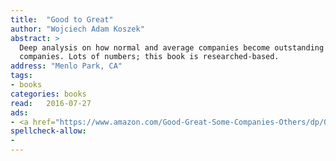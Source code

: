 ```yaml
---
title:  "Good to Great"
author: "Wojciech Adam Koszek"
abstract: >
  Deep analysis on how normal and average companies become outstanding
  companies. Lots of numbers; this book is researched-based.
address: "Menlo Park, CA"
tags:
- books
categories: books
read:	2016-07-27
ads:
- <a href="https://www.amazon.com/Good-Great-Some-Companies-Others/dp/0066620996/ref=as_li_ss_il?ie=UTF8&qid=1469775126&sr=8-1&keywords=good+to+great&linkCode=li2&tag=wojcadamkoszh-20&linkId=6cd2515ee34b97544c9e7eb76e46014c" target="_blank"><img border="0" src="//ws-na.amazon-adsystem.com/widgets/q?_encoding=UTF8&ASIN=0066620996&Format=_SL160_&ID=AsinImage&MarketPlace=US&ServiceVersion=20070822&WS=1&tag=wojcadamkoszh-20" ></a><img src="https://ir-na.amazon-adsystem.com/e/ir?t=wojcadamkoszh-20&l=li2&o=1&a=0066620996" width="1" height="1" border="0" alt="" style="border:none !important; margin:0px !important;" />
spellcheck-allow:
- 
---
```



